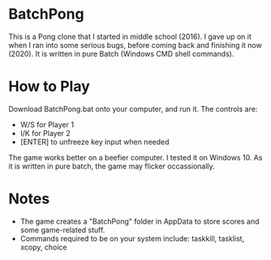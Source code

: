 # BatchPong
This is a Pong clone that I started in middle school (2016). I gave up on it when I ran into some serious bugs, before coming back and finishing it now (2020). It is written in pure Batch (Windows CMD shell commands).

# How to Play
Download BatchPong.bat onto your computer, and run it. The controls are:
- W/S for Player 1
- I/K for Player 2
- [ENTER] to unfreeze key input when needed

The game works better on a beefier computer. I tested it on Windows 10.
As it is written in pure batch, the game may flicker occassionally.

# Notes
- The game creates a "BatchPong" folder in AppData to store scores and some game-related stuff.
- Commands required to be on your system include: taskkill, tasklist, xcopy, choice

